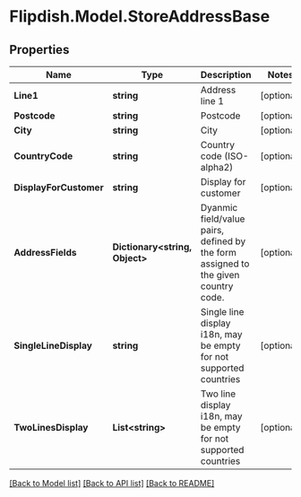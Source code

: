 # Flipdish.Model.StoreAddressBase
## Properties

Name | Type | Description | Notes
------------ | ------------- | ------------- | -------------
**Line1** | **string** | Address line 1 | [optional] 
**Postcode** | **string** | Postcode | [optional] 
**City** | **string** | City | [optional] 
**CountryCode** | **string** | Country code (ISO-alpha2) | [optional] 
**DisplayForCustomer** | **string** | Display for customer | [optional] 
**AddressFields** | **Dictionary&lt;string, Object&gt;** | Dyanmic field/value pairs, defined by the form assigned to the given country code. | [optional] 
**SingleLineDisplay** | **string** | Single line display i18n, may be empty for not supported countries | [optional] 
**TwoLinesDisplay** | **List&lt;string&gt;** | Two line display i18n, may be empty for not supported countries | [optional] 

[[Back to Model list]](../README.md#documentation-for-models) [[Back to API list]](../README.md#documentation-for-api-endpoints) [[Back to README]](../README.md)

